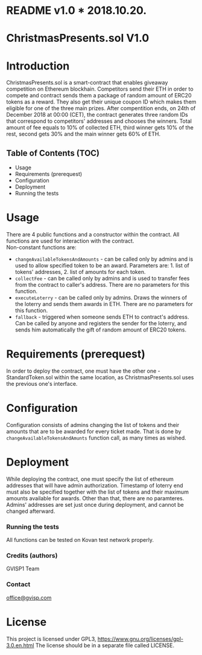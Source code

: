 # README v1.0 * 2018.10.20.

# ChristmasPresents.sol V1.0

# Introduction
ChristmasPresents.sol is a smart-contract that enables giveaway competition on
Ethereum blockhain. Competitors send their ETH in order to compete and contract
sends them a package of random amount of ERC20 tokens as a reward. They also get
their unique coupon ID which makes them eligible for one of the three main prizes.
After compentition ends, on 24th of December 2018 at 00:00 (CET), the contract
generates three random IDs that correspond to competitors' addresses and chooses the
winners. Total amount of fee equals to 10% of collected ETH, third winner gets 10% of the rest,
second gets 30% and the main winner gets 60% of ETH.


## Table of Contents (TOC) 
* Usage
* Requirements (prerequest)
* Configuration
* Deployment
* Running the tests

# Usage
There are 4 public functions and a constructor within the contract. All functions are used for interaction with the contract.  
Non-constant functions are:  
* `changeAvailableTokensAndAmounts` - can be called only by admins and is used to allow specified token to be an award. Parameters are: 1. list of tokens' addresses, 2. list of amounts for each token.
* `collectFee` - can be called only by admins and is used to transfer fees from the contract to caller's address. There are no parameters for this function.
* `executeLoterry` - can be called only by admins. Draws the winners of the loterry and sends them awards in ETH. There are no parameters for this function.
* `fallback` - triggered when someone sends ETH to contract's address. Can be called by anyone and registers the sender for the loterry, and sends him automatically the gift of random amount of ERC20 tokens.  


# Requirements (prerequest)
In order to deploy the contract, one must have the other one - StandardToken.sol within the same location, as ChristmasPresents.sol uses the previous one's interface.

# Configuration
Configuration consists of admins changing the list of tokens and their amounts that are to be awarded for every ticket made. That is done by `changeAvailableTokensAndAmunts` function call, as many times as wished.

# Deployment
While deploying the contract, one must specify the list of ethereum addresses that will have admin authorization. Timestamp of loterry end must also be specified together with the list of tokens and their maximum amounts available for awards. Other than that, there are no paramteres. 
Admins' addresses are set just once during deployment, and cannot be changed afterward.

### Running the tests
All functions can be tested on Kovan test network properly.

### Credits (authors)
GVISP1 Team

### Contact
office@gvisp.com

# License
This project is licensed under GPL3, https://www.gnu.org/licenses/gpl-3.0.en.html The license should be in a separate file called LICENSE.
